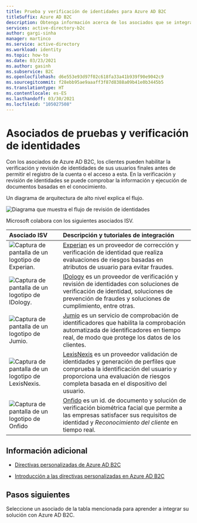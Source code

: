 ```yaml
---
title: Prueba y verificación de identidades para Azure AD B2C
titleSuffix: Azure AD B2C
description: Obtenga información acerca de los asociados que se integran con Azure AD B2C para ofrecer soluciones de prueba y verificación de identidades
services: active-directory-b2c
author: gargi-sinha
manager: martinco
ms.service: active-directory
ms.workload: identity
ms.topic: how-to
ms.date: 03/23/2021
ms.author: gasinh
ms.subservice: B2C
ms.openlocfilehash: d6e553e93d97f02c618fa33a41b939f90e9042c9
ms.sourcegitcommit: f28ebb95ae9aaaff3f87d8388a09b41e0b3445b5
ms.translationtype: HT
ms.contentlocale: es-ES
ms.lasthandoff: 03/30/2021
ms.locfileid: "105027508"
---
```

# <a name="identity-verification-and-proofing-partners"></a>Asociados de pruebas y verificación de identidades

Con los asociados de Azure AD B2C, los clientes pueden habilitar la verificación y revisión de identidades de sus usuarios finales antes de permitir el registro de la cuenta o el acceso a esta. En la verificación y revisión de identidades se puede comprobar la información y ejecución de documentos basadas en el conocimiento.

Un diagrama de arquitectura de alto nivel explica el flujo.

![Diagrama que muestra el flujo de revisión de identidades](./media/partner-gallery/third-party-identity-proofing.png)

Microsoft colabora con los siguientes asociados ISV.

| Asociado ISV | Descripción y tutoriales de integración |
|:-------------------------|:--------------|
|![Captura de pantalla de un logotipo de Experian.](./media/partner-gallery/experian-logo.png) | [Experian](./partner-experian.md) es un proveedor de corrección y verificación de identidad que realiza evaluaciones de riesgos basadas en atributos de usuario para evitar fraudes. |
|![Captura de pantalla de un logotipo de IDology.](./media/partner-gallery/idology-logo.png) | [IDology](./partner-idology.md) es un proveedor de verificación y revisión de identidades con soluciones de verificación de identidad, soluciones de prevención de fraudes y soluciones de cumplimiento, entre otras.|
|![Captura de pantalla de un logotipo de Jumio.](./media/partner-gallery/jumio-logo.png) | [Jumio](./partner-jumio.md) es un servicio de comprobación de identificadores que habilita la comprobación automatizada de identificadores en tiempo real, de modo que protege los datos de los clientes. |
| ![Captura de pantalla de un logotipo de LexisNexis.](./media/partner-gallery/lexisnexis-logo.png) | [LexisNexis](./partner-lexisnexis.md) es un proveedor validación de identidades y generación de perfiles que comprueba la identificación del usuario y proporciona una evaluación de riesgos completa basada en el dispositivo del usuario. |
| ![Captura de pantalla de un logotipo de Onfido](./media/partner-gallery/onfido-logo.png) | [Onfido](./partner-onfido.md) es un id. de documento y solución de verificación biométrica facial que permite a las empresas satisfacer sus requisitos de identidad y *Reconocimiento del cliente* en tiempo real.  |

## <a name="additional-information"></a>Información adicional

- [Directivas personalizadas de Azure AD B2C](https://docs.microsoft.com/azure/active-directory-b2c/custom-policy-overview)

- [Introducción a las directivas personalizadas en Azure AD B2C](https://docs.microsoft.com/azure/active-directory-b2c/custom-policy-get-started?tabs=applications)

## <a name="next-steps"></a>Pasos siguientes

Seleccione un asociado de la tabla mencionada para aprender a integrar su solución con Azure AD B2C.
